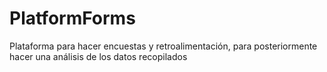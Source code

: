 # PlatformForms
Plataforma para hacer encuestas y retroalimentación, para posteriormente hacer una análisis de los datos recopilados
